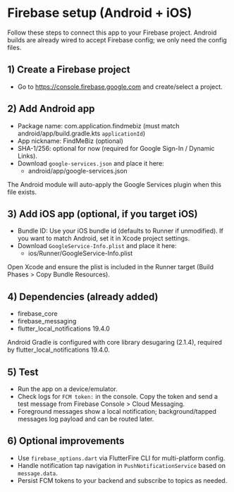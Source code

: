 # Firebase setup (Android + iOS)

Follow these steps to connect this app to your Firebase project. Android builds are already wired to accept Firebase config; we only need the config files.

## 1) Create a Firebase project
- Go to https://console.firebase.google.com and create/select a project.

## 2) Add Android app
- Package name: com.application.findmebiz (must match android/app/build.gradle.kts `applicationId`)
- App nickname: FindMeBiz (optional)
- SHA-1/256: optional for now (required for Google Sign-In / Dynamic Links).
- Download `google-services.json` and place it here:
  - android/app/google-services.json

The Android module will auto-apply the Google Services plugin when this file exists.

## 3) Add iOS app (optional, if you target iOS)
- Bundle ID: Use your iOS bundle id (defaults to Runner if unmodified). If you want to match Android, set it in Xcode project settings.
- Download `GoogleService-Info.plist` and place it here:
  - ios/Runner/GoogleService-Info.plist

Open Xcode and ensure the plist is included in the Runner target (Build Phases > Copy Bundle Resources).

## 4) Dependencies (already added)
- firebase_core
- firebase_messaging
- flutter_local_notifications 19.4.0

Android Gradle is configured with core library desugaring (2.1.4), required by flutter_local_notifications 19.4.0.

## 5) Test
- Run the app on a device/emulator.
- Check logs for `FCM token:` in the console. Copy the token and send a test message from Firebase Console > Cloud Messaging.
- Foreground messages show a local notification; background/tapped messages log payload and can be routed later.

## 6) Optional improvements
- Use `firebase_options.dart` via FlutterFire CLI for multi-platform config.
- Handle notification tap navigation in `PushNotificationService` based on `message.data`.
- Persist FCM tokens to your backend and subscribe to topics as needed.

